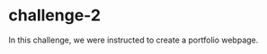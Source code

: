 # challenge-2
In this challenge, we were instructed to create a portfolio webpage. 
<link rel="screetshot of deployed site" href="/Users/emmaparis/challenge-2/challenge-2/assets/Screen Shot 2023-02-07 at 10.37.23 PM.png">
<link rel="screenshot of deployed site" href="/Users/emmaparis/challenge-2/challenge-2/assets/Screen Shot 2023-02-07 at 10.37.32 PM.png">
